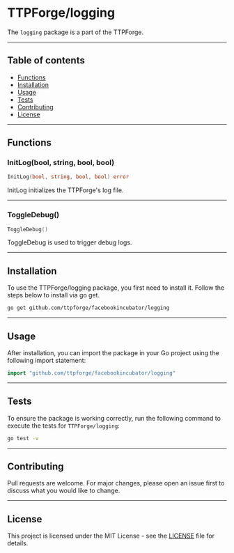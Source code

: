 # TTPForge/logging

The `logging` package is a part of the TTPForge.

---

## Table of contents

- [Functions](#functions)
- [Installation](#installation)
- [Usage](#usage)
- [Tests](#tests)
- [Contributing](#contributing)
- [License](#license)

---

## Functions

### InitLog(bool, string, bool, bool)

```go
InitLog(bool, string, bool, bool) error
```

InitLog initializes the TTPForge's log file.

---

### ToggleDebug()

```go
ToggleDebug()
```

ToggleDebug is used to trigger debug logs.

---

## Installation

To use the TTPForge/logging package, you first need to install it.
Follow the steps below to install via go get.

```bash
go get github.com/ttpforge/facebookincubator/logging
```

---

## Usage

After installation, you can import the package in your Go project
using the following import statement:

```go
import "github.com/ttpforge/facebookincubator/logging"
```

---

## Tests

To ensure the package is working correctly, run the following
command to execute the tests for `TTPForge/logging`:

```bash
go test -v
```

---

## Contributing

Pull requests are welcome. For major changes,
please open an issue first to discuss what
you would like to change.

---

## License

This project is licensed under the MIT
License - see the [LICENSE](../LICENSE)
file for details.
